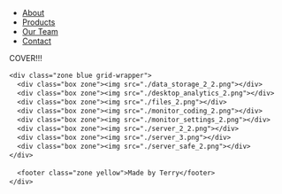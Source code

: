 <!DOCTYPE html>
<html>
<head>
  <title>Layout Master</title>
  <link rel="stylesheet" type="text/css" href="./style.css">
</head>
<body>
    <nav class="zone green">
            <ul class="main-nav">
                <li><a href="#">About</a></li>
                <li><a href="#">Products</a></li>
                <li><a href="#">Our Team</a></li>
                <li class="push"><a href="#">Contact</a></li>
            </ul>
        </nav>
    <div class="container zone red">COVER!!!</div>
    </div>

    <div class="zone blue grid-wrapper">
      <div class="box zone"><img src="./data_storage_2_2.png"></div>
      <div class="box zone"><img src="./desktop_analytics_2.png"></div>
      <div class="box zone"><img src="./files_2.png"></div>
      <div class="box zone"><img src="./monitor_coding_2.png"></div>
      <div class="box zone"><img src="./monitor_settings_2.png"></div>
      <div class="box zone"><img src="./server_2_2.png"></div>
      <div class="box zone"><img src="./server_3.png"></div>
      <div class="box zone"><img src="./server_safe_2.png"></div>
    </div>

      <footer class="zone yellow">Made by Terry</footer>
    </div>
</body>
</html>